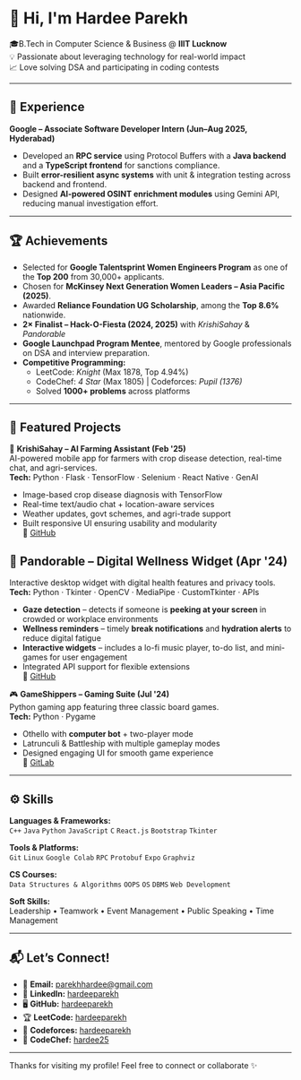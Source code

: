 # 👋 Hi, I'm Hardee Parekh  

🎓B.Tech in Computer Science & Business @ **IIIT Lucknow**  
💡 Passionate about leveraging technology for real-world impact  
📈 Love solving DSA and participating in coding contests 

---

## 💼 Experience  

**Google – Associate Software Developer Intern (Jun–Aug 2025, Hyderabad)**  
- Developed an **RPC service** using Protocol Buffers with a **Java backend** and a **TypeScript frontend** for sanctions compliance.  
- Built **error-resilient async systems** with unit & integration testing across backend and frontend.  
- Designed **AI-powered OSINT enrichment modules** using Gemini API, reducing manual investigation effort.  

---

## 🏆 Achievements  
- Selected for **Google Talentsprint Women Engineers Program** as one of the **Top 200** from 30,000+ applicants.  
- Chosen for **McKinsey Next Generation Women Leaders – Asia Pacific (2025)**.  
- Awarded **Reliance Foundation UG Scholarship**, among the **Top 8.6%** nationwide.  
- **2× Finalist – Hack-O-Fiesta (2024, 2025)** with *KrishiSahay* & *Pandorable*  
- **Google Launchpad Program Mentee**, mentored by Google professionals on DSA and interview preparation.  
- **Competitive Programming:**  
  - LeetCode: *Knight* (Max 1878, Top 4.94%)  
  - CodeChef: *4 Star* (Max 1805) | Codeforces: *Pupil (1376)*  
  - Solved **1000+ problems** across platforms  

---

## 📂 Featured Projects  

🌾 **KrishiSahay – AI Farming Assistant (Feb '25)**  
AI-powered mobile app for farmers with crop disease detection, real-time chat, and agri-services.  
**Tech:** Python · Flask · TensorFlow · Selenium · React Native · GenAI  

- Image-based crop disease diagnosis with TensorFlow  
- Real-time text/audio chat + location-aware services  
- Weather updates, govt schemes, and agri-trade support  
- Built responsive UI ensuring usability and modularity  
🔗 [GitHub](https://github.com/shibo911/krishiSahay)  

## 🐼 Pandorable – Digital Wellness Widget (Apr '24)  
Interactive desktop widget with digital health features and privacy tools.  
**Tech:** Python · Tkinter · OpenCV · MediaPipe · CustomTkinter · APIs 

- **Gaze detection** – detects if someone is **peeking at your screen** in crowded or workplace environments
- **Wellness reminders** – timely **break notifications** and **hydration alerts** to reduce digital fatigue
- **Interactive widgets** – includes a lo-fi music player, to-do list, and mini-games for user engagement 
- Integrated API support for flexible extensions  
🔗 [GitHub](https://github.com/hardeeparekh/Pandorable)  

🎮 **GameShippers – Gaming Suite (Jul '24)**  
Python gaming app featuring three classic board games.  
**Tech:** Python · Pygame  

- Othello with **computer bot** + two-player mode  
- Latrunculi & Battleship with multiple gameplay modes  
- Designed engaging UI for smooth game experience  
🔗 [GitLab](https://gitlab.com/sahayak1/gameplay)  


---

## ⚙️ Skills  

**Languages & Frameworks:**  
`C++` `Java` `Python` `JavaScript` `C` `React.js` `Bootstrap` `Tkinter`  

**Tools & Platforms:**  
`Git` `Linux` `Google Colab` `RPC` `Protobuf` `Expo` `Graphviz`  

**CS Courses:**  
`Data Structures & Algorithms` `OOPS` `OS` `DBMS` `Web Development`  

**Soft Skills:**  
Leadership • Teamwork • Event Management • Public Speaking • Time Management  

---

## 📬 Let’s Connect!  

- 📧 **Email:** [parekhhardee@gmail.com](mailto:parekhhardee@gmail.com)  
- 💼 **LinkedIn:** [hardeeparekh](https://www.linkedin.com/in/hardeeparekh)  
- 🖥️ **GitHub:** [hardeeparekh](https://github.com/hardeeparekh)   
- 🏆 **LeetCode:** [hardeeparekh](https://leetcode.com/u/hardeeparekh)
- 🎯 **Codeforces:** [hardeeparekh](https://codeforces.com/profile/hardeeparekh)  
- 🍴 **CodeChef:** [hardee25](https://www.codechef.com/users/hardee25)  

---

Thanks for visiting my profile! Feel free to connect or collaborate ✨
